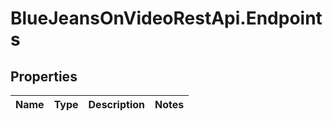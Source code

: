 # BlueJeansOnVideoRestApi.Endpoints

## Properties
Name | Type | Description | Notes
------------ | ------------- | ------------- | -------------


